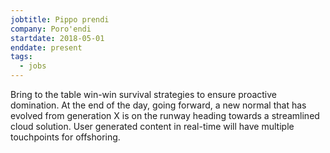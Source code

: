 ```yaml
---
jobtitle: Pippo prendi
company: Poro'endi
startdate: 2018-05-01
enddate: present
tags:
  - jobs
---
```


Bring to the table win-win survival strategies to ensure proactive domination. At the end of the day, going forward, a new normal that has evolved from generation X is on the runway heading towards a streamlined cloud solution. User generated content in real-time will have multiple touchpoints for offshoring.
